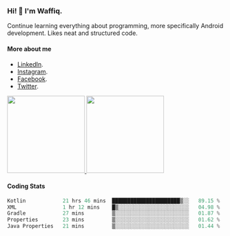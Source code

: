### Hi! 👋 I'm Waffiq.

Continue learning everything about programming, more specifically Android development. Likes neat and structured code.

#### More about me 
- [LinkedIn](https://www.linkedin.com/in/waffiq-aziz/).
- [Instagram](https://www.instagram.com/waffiqaziz/).
- [Facebook](https://web.facebook.com/WaffiqAziz/).
- [Twitter](https://twitter.com/AzizWaffiq).

<p align="left">
<a href="https://github.com/waffiqaziz">
  <img height="180em" src="https://github-readme-stats-eight-theta.vercel.app/api?username=waffiqaziz&show_icons=true&theme=algolia&include_all_commits=true&count_private=true"/>
  <img height="180em" src="https://github-readme-stats-eight-theta.vercel.app/api/top-langs/?username=waffiqaziz&layout=compact&langs_count=8&theme=algolia"/>
</a>
</p>

#### Coding Stats
<!--START_SECTION:waka-->

```rust
Kotlin            21 hrs 46 mins  ██████████████████████▒░░   89.15 %
XML               1 hr 12 mins    █▒░░░░░░░░░░░░░░░░░░░░░░░   04.98 %
Gradle            27 mins         ▒░░░░░░░░░░░░░░░░░░░░░░░░   01.87 %
Properties        23 mins         ▒░░░░░░░░░░░░░░░░░░░░░░░░   01.62 %
Java Properties   21 mins         ▒░░░░░░░░░░░░░░░░░░░░░░░░   01.44 %
```

<!--END_SECTION:waka-->
